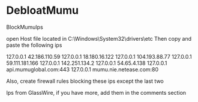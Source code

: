 # DebloatMumu
BlockMumuIps

open Host file located in C:\Windows\System32\drivers\etc
Then copy and paste the following ips

127.0.0.1 42.186.110.59 
127.0.0.1 18.180.16.122
127.0.0.1 104.193.88.77
127.0.0.1 59.111.181.166 
127.0.0.1 142.251.134.2
127.0.0.1 54.65.4.138
127.0.0.1 api.mumuglobal.com:443
127.0.0.1 mumu.nie.netease.com:80

Also, create firewall rules blocking these ips except the last two

Ips from GlassWire, if you have more, add them in the comments section
